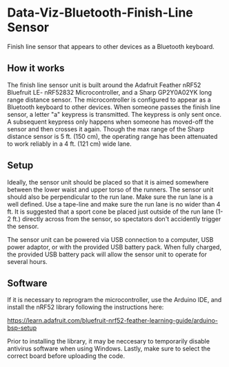 # Data-Viz-Bluetooth-Finish-Line Sensor
Finish line sensor that appears to other devices as a Bluetooth keyboard.

## How it works
The finish line sensor unit is built around the Adafruit Feather nRF52 Bluefruit LE- nRF52832 Microcontroller, and a Sharp GP2Y0A02YK long range distance sensor.  The microcontroller is configured to appear as a Bluetooth keyboard to other devices.  When someone passes the finish line sensor, a letter "a" keypress is transmitted. The keypress is only sent once.  A subsequent keypress only happens when someone has moved-off the sensor and then crosses it again. Though the max range of the Sharp distance sensor is 5 ft. (150 cm), the operating range has been attenuated to work reliably in a 4 ft. (121 cm) wide lane.

## Setup

Ideally, the sensor unit should be placed so that it is aimed somewhere between the lower waist and upper torso of the runners.  The sensor unit should also be perpendicular to the run lane.  Make sure the run lane is a well defined.  Use a tape-line and make sure the run lane is no wider than 4 ft. It is suggested that a sport cone be placed just outside of the run lane (1-2 ft.) directly across from the sensor, so spectators don't accidently trigger the sensor.

The sensor unit can be powered via USB connection to a computer, USB power adaptor, or with the provided USB battery pack.  When fully charged, the provided USB battery pack will allow the sensor unit to operate for several hours.

## Software

If it is necessary to reprogram the microcontroller, use the Arduino IDE, and install the nRF52 library following the instructions here:

https://learn.adafruit.com/bluefruit-nrf52-feather-learning-guide/arduino-bsp-setup

Prior to installing the library, it may be neccesary to temporarily disable antivirus software when using Windows.  Lastly, make sure to select the correct board before uploading the code.



